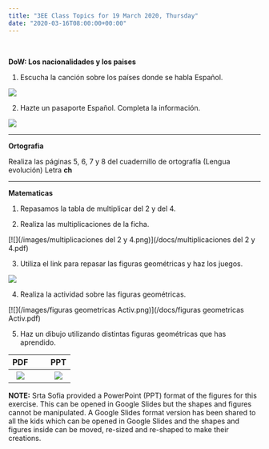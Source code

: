 ```yaml
---
title: "3EE Class Topics for 19 March 2020, Thursday"
date: "2020-03-16T08:00:00+00:00"
---
```


&nbsp;

**DoW: Los nacionalidades y los paises**

1. Escucha la canción sobre los países donde se habla Español.

[![](/images/Países.png)](https://rockalingua.com/videos/spanish-speaking-countries)

2. Hazte un pasaporte Español. Completa la información.

[![](/images/spanishPassport.png)](/docs/t2-sp-13822-spanish-passport-template-activity_ver_1.pdf)

<hr>

**Ortografia**

Realiza las páginas 5, 6, 7 y 8 del cuadernillo de ortografía (Lengua evolución) Letra **ch**

<hr>

**Matematicas**

1. Repasamos la tabla de multiplicar del 2 y del 4.

2. Realiza las multiplicaciones de la ficha.

[![](/images/multiplicaciones del 2 y 4.png)](/docs/multiplicaciones del 2 y 4.pdf)

3. Utiliza el link para repasar las figuras geométricas y haz los juegos.

[![](/images/lasFigures.png)](https://www.onlinefreespanish.com/aplica/lessons/shapes/shapesmenu.htm#.XnRgKS2cbUI)

4. Realiza la actividad sobre las figuras geométricas.

[![](/images/figuras geometricas Activ.png)](/docs/figuras geometricas Activ.pdf)

5. Haz un dibujo utilizando distintas figuras geométricas que has aprendido.

**PDF** | &nbsp; &nbsp; | **PPT**
:---: | :---: | :---:
[![](/images/figures.png)](/docs/figuras.pdf) | &nbsp; &nbsp; | [![](/images/figures.png)](/docs/figuras.ppt) 

**NOTE:** Srta Sofia provided a PowerPoint (PPT) format of the figures for this exercise. This can be opened in Google Slides but the shapes and figures cannot be manipulated. A Google Slides format version has been shared to all the kids which can be opened in Google Slides and the shapes and figures inside can be moved, re-sized and re-shaped to make their creations.

<br/>
<br/>

